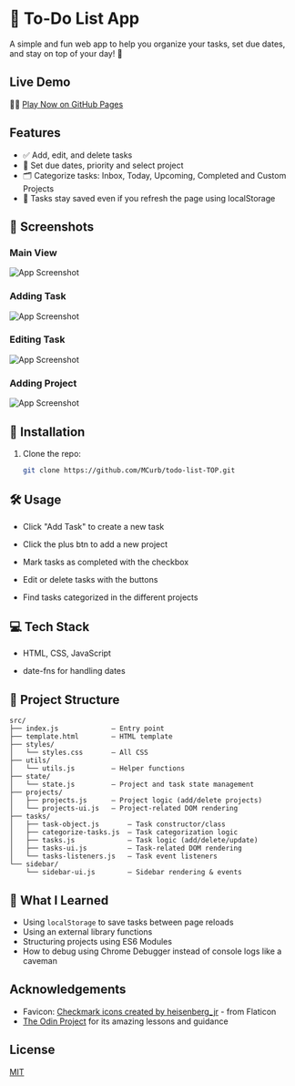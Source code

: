
# 📝 To-Do List App

A simple and fun web app to help you organize your tasks, set due dates, and stay on top of your day! 🎯

## Live Demo
💁‍♂️ [Play Now on GitHub Pages](https://mcurb.github.io/todo-list-TOP/)
## Features

- ✅ Add, edit, and delete tasks
- 📅 Set due dates, priority and select project
- 🗂 Categorize tasks: Inbox, Today, Upcoming, Completed and Custom Projects
- 💾 Tasks stay saved even if you refresh the page using localStorage
## 📸 Screenshots

### Main View
![App Screenshot](https://github.com/user-attachments/assets/76e7f8a1-6cf1-420b-abeb-0b52562993e9)

### Adding Task
![App Screenshot](https://github.com/user-attachments/assets/2075aaf0-b9a1-4c47-a785-9c0d6a2b23da)

### Editing Task
![App Screenshot](https://github.com/user-attachments/assets/a2ad064c-94e6-4d76-a00f-ec58943b7a76)

### Adding Project
![App Screenshot](https://github.com/user-attachments/assets/c227b523-74e6-4e63-b809-fc43b9a373d2)
## 🚀 Installation

1. Clone the repo:  
   ```bash
   git clone https://github.com/MCurb/todo-list-TOP.git

## 🛠 Usage

- Click "Add Task" to create a new task

- Click the plus btn to add a new project

- Mark tasks as completed with the checkbox

- Edit or delete tasks with the buttons

- Find tasks categorized in the different projects


## 💻 Tech Stack

- HTML, CSS, JavaScript

- date-fns for handling dates

## 📂 Project Structure

```
src/
├── index.js             — Entry point
├── template.html        — HTML template
├── styles/
│   └── styles.css       — All CSS
├── utils/
│   └── utils.js         — Helper functions
├── state/
│   └── state.js         — Project and task state management
├── projects/
│   ├── projects.js      — Project logic (add/delete projects)
│   └── projects-ui.js   — Project-related DOM rendering
├── tasks/
│   ├── task-object.js       — Task constructor/class
│   ├── categorize-tasks.js  — Task categorization logic
│   ├── tasks.js             — Task logic (add/delete/update)
│   ├── tasks-ui.js          — Task-related DOM rendering
│   └── tasks-listeners.js   — Task event listeners
└── sidebar/
    └── sidebar-ui.js        — Sidebar rendering & events
```

## 🧠 What I Learned
- Using `localStorage` to save tasks between page reloads
- Using an external library functions
- Structuring projects using ES6 Modules
- How to debug using Chrome Debugger instead of console logs like a caveman



## Acknowledgements

- Favicon: [Checkmark icons created by heisenberg_jr](https://www.flaticon.com/free-icons/checkmark) - from Flaticon  
- [The Odin Project](https://www.theodinproject.com/) for its amazing lessons and guidance


## License

[MIT](https://choosealicense.com/licenses/mit/)

